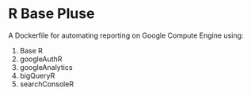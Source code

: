 # R Base Pluse
A Dockerfile for automating reporting on Google Compute Engine using:

1. Base R
2. googleAuthR
3. googleAnalytics
4. bigQueryR
5. searchConsoleR
